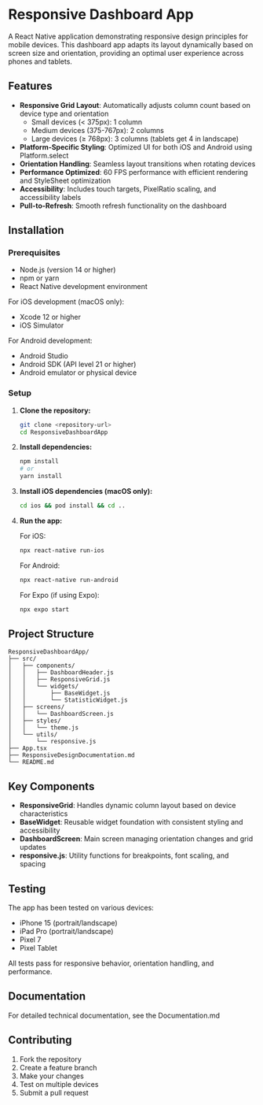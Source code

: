 # Responsive Dashboard App

A React Native application demonstrating responsive design principles for mobile devices. This dashboard app adapts its layout dynamically based on screen size and orientation, providing an optimal user experience across phones and tablets.

## Features

- **Responsive Grid Layout**: Automatically adjusts column count based on device type and orientation
  - Small devices (< 375px): 1 column
  - Medium devices (375-767px): 2 columns
  - Large devices (≥ 768px): 3 columns (tablets get 4 in landscape)
- **Platform-Specific Styling**: Optimized UI for both iOS and Android using Platform.select
- **Orientation Handling**: Seamless layout transitions when rotating devices
- **Performance Optimized**: 60 FPS performance with efficient rendering and StyleSheet optimization
- **Accessibility**: Includes touch targets, PixelRatio scaling, and accessibility labels
- **Pull-to-Refresh**: Smooth refresh functionality on the dashboard

## Installation

### Prerequisites

- Node.js (version 14 or higher)
- npm or yarn
- React Native development environment

For iOS development (macOS only):
- Xcode 12 or higher
- iOS Simulator

For Android development:
- Android Studio
- Android SDK (API level 21 or higher)
- Android emulator or physical device

### Setup

1. **Clone the repository:**
   ```bash
   git clone <repository-url>
   cd ResponsiveDashboardApp
   ```

2. **Install dependencies:**
   ```bash
   npm install
   # or
   yarn install
   ```

3. **Install iOS dependencies (macOS only):**
   ```bash
   cd ios && pod install && cd ..
   ```

4. **Run the app:**

   For iOS:
   ```bash
   npx react-native run-ios
   ```

   For Android:
   ```bash
   npx react-native run-android
   ```

   For Expo (if using Expo):
   ```bash
   npx expo start
   ```

## Project Structure

```
ResponsiveDashboardApp/
├── src/
│   ├── components/
│   │   ├── DashboardHeader.js
│   │   ├── ResponsiveGrid.js
│   │   └── widgets/
│   │       ├── BaseWidget.js
│   │       └── StatisticWidget.js
│   ├── screens/
│   │   └── DashboardScreen.js
│   ├── styles/
│   │   └── theme.js
│   └── utils/
│       └── responsive.js
├── App.tsx
├── ResponsiveDesignDocumentation.md
└── README.md
```

## Key Components

- **ResponsiveGrid**: Handles dynamic column layout based on device characteristics
- **BaseWidget**: Reusable widget foundation with consistent styling and accessibility
- **DashboardScreen**: Main screen managing orientation changes and grid updates
- **responsive.js**: Utility functions for breakpoints, font scaling, and spacing

## Testing

The app has been tested on various devices:
- iPhone 15 (portrait/landscape)
- iPad Pro (portrait/landscape)
- Pixel 7
- Pixel Tablet

All tests pass for responsive behavior, orientation handling, and performance.

## Documentation

For detailed technical documentation, see  the Documentation.md 

## Contributing

1. Fork the repository
2. Create a feature branch
3. Make your changes
4. Test on multiple devices
5. Submit a pull request

